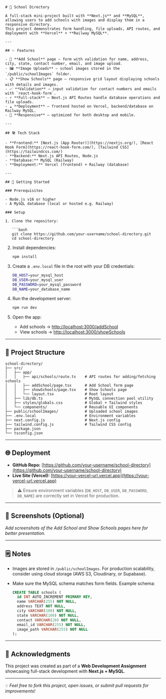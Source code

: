 ````
# 🏫 School Directory

A full-stack mini-project built with **Next.js** and **MySQL**, allowing users to add schools with images and display them in a responsive directory.  
This project demonstrates form handling, file uploads, API routes, and deployment with **Vercel** + **Railway MySQL**.

---

## ✨ Features

- 📌 **Add School** page — form with validation for name, address, city, state, contact number, email, and image upload.  
- 🖼️ **Image Uploads** — school images stored in the `/public/schoolImages` folder.  
- 📋 **Show Schools** page — responsive grid layout displaying schools with details and images.  
- ✅ **Validation** — input validation for contact numbers and emails with `react-hook-form`.  
- ⚡ **Full-stack** — Next.js API Routes handle database operations and file uploads.  
- ☁️ **Deployment** — frontend hosted on Vercel, backend/database on Railway MySQL.  
- 📱 **Responsive** — optimized for both desktop and mobile.  

---

## 🛠️ Tech Stack

- **Frontend:** [Next.js (App Router)](https://nextjs.org/), [React Hook Form](https://react-hook-form.com/), [Tailwind CSS](https://tailwindcss.com/)  
- **Backend:** Next.js API Routes, Node.js  
- **Database:** MySQL (Railway)  
- **Deployment:** Vercel (frontend) + Railway (database)  

---

## 🚀 Getting Started

### Prerequisites

- Node.js v16 or higher  
- A MySQL database (local or hosted e.g. Railway)

### Setup

1. Clone the repository:

   ```bash
   git clone https://github.com/your-username/school-directory.git
   cd school-directory
````

2. Install dependencies:

   ```bash
   npm install
   ```

3. Create a `.env.local` file in the root with your DB credentials:

   ```bash
   DB_HOST=your_mysql_host
   DB_USER=your_mysql_user
   DB_PASSWORD=your_mysql_password
   DB_NAME=your_database_name
   ```

4. Run the development server:

   ```bash
   npm run dev
   ```

5. Open the app:

   * Add schools → [http://localhost:3000/addSchool](http://localhost:3000/addSchool)
   * View schools → [http://localhost:3000/showSchools](http://localhost:3000/showSchools)

---

## 📂 Project Structure

```
school-directory/
├── src/
│   ├── app/
│   │   ├── api/schools/route.ts    # API routes for adding/fetching schools
│   │   ├── addSchool/page.tsx      # Add School form page
│   │   ├── showSchools/page.tsx    # Show Schools page
│   │   └── layout.tsx              # Root layout
│   ├── lib/db.ts                   # MySQL connection pool utility
│   ├── styles/globals.css          # Global + Tailwind styles
│   └── components/                 # Reusable UI components
├── public/schoolImages/            # Uploaded school images
├── .env.local                      # Environment variables
├── next.config.js                  # Next.js config
├── tailwind.config.js              # Tailwind CSS config
├── package.json
└── tsconfig.json
```

---

## 🌐 Deployment

* **GitHub Repo:** [https://github.com/your-username/school-directory](https://github.com/your-username/school-directory)
* **Live Site (Vercel):** [https://your-vercel-url.vercel.app](https://your-vercel-url.vercel.app)

> ⚠️ Ensure environment variables (`DB_HOST`, `DB_USER`, `DB_PASSWORD`, `DB_NAME`) are correctly set in Vercel for production.

---

## 📸 Screenshots (Optional)

*Add screenshots of the Add School and Show Schools pages here for better presentation.*

---

## 🗒️ Notes

* Images are stored in `/public/schoolImages`. For production scalability, consider using cloud storage (AWS S3, Cloudinary, or Supabase).
* Make sure the MySQL schema matches form fields. Example schema:

  ```sql
  CREATE TABLE schools (
    id INT AUTO_INCREMENT PRIMARY KEY,
    name VARCHAR(255) NOT NULL,
    address TEXT NOT NULL,
    city VARCHAR(100) NOT NULL,
    state VARCHAR(100) NOT NULL,
    contact VARCHAR(20) NOT NULL,
    email_id VARCHAR(255) NOT NULL,
    image_path VARCHAR(255) NOT NULL
  );
  ```

---

## 🙏 Acknowledgments

This project was created as part of a **Web Development Assignment** showcasing full-stack development with **Next.js + MySQL**.

---

💡 *Feel free to fork this project, open issues, or submit pull requests for improvements!*

```
